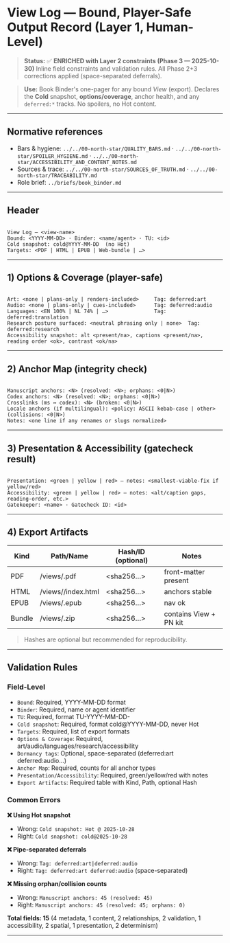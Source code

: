 # View Log — Bound, Player-Safe Output Record (Layer 1, Human-Level)

> **Status:** ✅ **ENRICHED with Layer 2 constraints (Phase 3 — 2025-10-30)**
> Inline field constraints and validation rules. All Phase 2+3 corrections applied (space-separated deferrals).

> **Use:** Book Binder's one-pager for any bound *View* (export). Declares the **Cold** snapshot, **options/coverage**, anchor health, and any `deferred:*` tracks. No spoilers, no Hot content.

---

## Normative references

- Bars & hygiene: `../../00-north-star/QUALITY_BARS.md` · `../../00-north-star/SPOILER_HYGIENE.md` · `../../00-north-star/ACCESSIBILITY_AND_CONTENT_NOTES.md`
- Sources & trace: `../../00-north-star/SOURCES_OF_TRUTH.md` · `../../00-north-star/TRACEABILITY.md`
- Role brief: `../briefs/book_binder.md`

---

## Header

<!-- Field: Title | Type: string | Required: yes | View name -->
<!-- Field: Bound | Type: date | Required: yes | Format: YYYY-MM-DD -->
<!-- Field: Binder | Type: name-or-agent | Required: yes | Book Binder identity -->
<!-- Field: TU | Type: tu-id | Required: yes | Format: TU-YYYY-MM-DD-<role><seq> -->
<!-- Field: Cold snapshot | Type: cold-date-ref | Required: yes | Format: cold@YYYY-MM-DD (no Hot) -->
<!-- Field: Targets | Type: list | Required: yes | PDF | HTML | EPUB | Web-bundle | ... -->

```

View Log — <view-name>
Bound: <YYYY-MM-DD> · Binder: <name/agent> · TU: <id>
Cold snapshot: cold@YYYY-MM-DD  (no Hot)
Targets: <PDF | HTML | EPUB | Web-bundle | …>

```

---

## 1) Options & Coverage (player-safe)

<!-- Field: Options & Coverage | Type: markdown | Required: yes | Art/Audio/Languages/Research/Accessibility coverage -->
<!-- Field: Dormancy | Type: deferral-tags | Optional: yes | deferred:art deferred:audio deferred:translation deferred:research (space-separated) -->
<!-- Validation: Deferral tags must be space-separated, not pipes or other separators -->

```

Art: <none | plans-only | renders-included>     Tag: deferred:art
Audio: <none | plans-only | cues-included>      Tag: deferred:audio
Languages: <EN 100% | NL 74% | …>               Tag: deferred:translation
Research posture surfaced: <neutral phrasing only | none>  Tag: deferred:research
Accessibility snapshot: alt <present/na>, captions <present/na>, reading order <ok>, contrast <ok/na>

```

---

## 2) Anchor Map (integrity check)

<!-- Field: Anchor Map | Type: markdown | Required: yes | Resolution state summary -->
<!-- Validation: Must report counts for manuscript, codex, crosslinks, locale, orphans, collisions -->

```

Manuscript anchors: <N> (resolved: <N>; orphans: <0|N>)
Codex anchors: <N> (resolved: <N>; orphans: <0|N>)
Crosslinks (ms ↔ codex): <N> (broken: <0|N>)
Locale anchors (if multilingual): <policy: ASCII kebab-case | other> (collisions: <0|N>)
Notes: <one line if any renames or slugs normalized>

```

---

## 3) Presentation & Accessibility (gatecheck result)

<!-- Field: Presentation | Type: bar-status | Required: yes | green | yellow | red -->
<!-- Field: Accessibility | Type: bar-status | Required: yes | green | yellow | red -->
<!-- Field: Gatekeeper | Type: name-or-agent | Required: yes | Gatekeeper identity -->
<!-- Field: Gatecheck ID | Type: id | Required: yes | References Gatecheck Report -->

```

Presentation: <green | yellow | red> — notes: <smallest-viable-fix if yellow/red>
Accessibility: <green | yellow | red> — notes: <alt/caption gaps, reading-order, etc.>
Gatekeeper: <name> · Gatecheck ID: <id>

```

---

## 4) Export Artifacts

<!-- Field: Export Artifacts | Type: table | Required: yes | Kind, Path/Name, Hash/ID, Notes -->
<!-- Field: Hash/ID | Type: string | Optional: yes | SHA256 or similar -->
<!-- Validation: Hashes optional but recommended for reproducibility -->

| Kind | Path/Name | Hash/ID (optional) | Notes |
|---|---|---|---|
| PDF | /views/<view-name>.pdf | <sha256…> | front-matter present |
| HTML | /views/<view-name>/index.html | <sha256…> | anchors stable |
| EPUB | /views/<view-name>.epub | <sha256…> | nav ok |
| Bundle | /views/<view-name>.zip | <sha256…> | contains View + PN kit |

> Hashes are optional but recommended for reproducibility.

---

## Validation Rules

### Field-Level
- `Bound`: Required, YYYY-MM-DD format
- `Binder`: Required, name or agent identifier
- `TU`: Required, format TU-YYYY-MM-DD-<role><seq>
- `Cold snapshot`: Required, format cold@YYYY-MM-DD, never Hot
- `Targets`: Required, list of export formats
- `Options & Coverage`: Required, art/audio/languages/research/accessibility
- `Dormancy tags`: Optional, space-separated (deferred:art deferred:audio...)
- `Anchor Map`: Required, counts for all anchor types
- `Presentation/Accessibility`: Required, green/yellow/red with notes
- `Export Artifacts`: Required table with Kind, Path, optional Hash

### Common Errors

**❌ Using Hot snapshot**
- Wrong: `Cold snapshot: Hot @ 2025-10-28`
- Right: `Cold snapshot: cold@2025-10-28`

**❌ Pipe-separated deferrals**
- Wrong: `Tag: deferred:art|deferred:audio`
- Right: `Tag: deferred:art deferred:audio` (space-separated)

**❌ Missing orphan/collision counts**
- Wrong: `Manuscript anchors: 45 (resolved: 45)`
- Right: `Manuscript anchors: 45 (resolved: 45; orphans: 0)`

**Total fields: 15** (4 metadata, 1 content, 2 relationships, 2 validation, 1 accessibility, 2 spatial, 1 presentation, 2 determinism)

---
